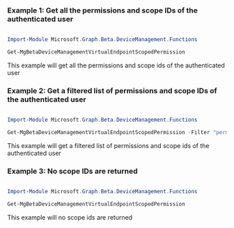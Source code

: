 ### Example 1: Get all the permissions and scope IDs of the authenticated user

```powershell

Import-Module Microsoft.Graph.Beta.DeviceManagement.Functions

Get-MgBetaDeviceManagementVirtualEndpointScopedPermission

```
This example will get all the permissions and scope ids of the authenticated user

### Example 2: Get a filtered list of permissions and scope IDs of the authenticated user

```powershell

Import-Module Microsoft.Graph.Beta.DeviceManagement.Functions

Get-MgBetaDeviceManagementVirtualEndpointScopedPermission -Filter "permission in ('Microsoft.CloudPC/ProvisioningPolicies/Update','Microsoft.CloudPC/ProvisioningPolicies/Create')" 

```
This example will get a filtered list of permissions and scope ids of the authenticated user

### Example 3: No scope IDs are returned

```powershell

Import-Module Microsoft.Graph.Beta.DeviceManagement.Functions

Get-MgBetaDeviceManagementVirtualEndpointScopedPermission

```
This example will no scope ids are returned

